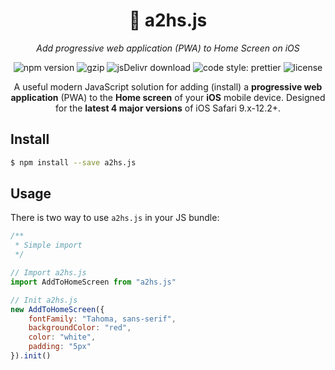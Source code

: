 <h1 align="center">📲 a2hs.js</h1>
<p align="center"><i>Add progressive web application (PWA) to Home Screen on iOS</i></p>

<p align="center">
    <img src="https://badge.fury.io/js/a2hs.js.svg" alt="npm version"/>
    <img src="https://img.shields.io/badge/GZip_size-1.6_KB-green.svg?style=flat" alt="gzip"/>
    <img src="https://data.jsdelivr.com/v1/package/npm/a2hs.js/badge?style=rounded" alt="jsDelivr download"/>
    <img src="https://img.shields.io/badge/code_style-prettier-ff69b4.svg?style=flat" alt="code style: prettier"/>
    <img src="https://img.shields.io/badge/license-MIT-yellow.svg?style=flat" alt="license"/>
</p>

<p align="center">
    A useful modern JavaScript solution for adding (install) a <b>progressive web application</b> (PWA) to the <b>Home screen</b> of your <b>iOS</b> mobile device. Designed for the <b>latest 4 major versions</b> of iOS Safari 9.x-12.2+.
</p>

## Install

```bash
$ npm install --save a2hs.js
```

## Usage

There is two way to use `a2hs.js` in your JS bundle:

```js
/**
 * Simple import
 */

// Import a2hs.js
import AddToHomeScreen from "a2hs.js"

// Init a2hs.js
new AddToHomeScreen({
    fontFamily: "Tahoma, sans-serif",
    backgroundColor: "red",
    color: "white",
    padding: "5px"
}).init()
```